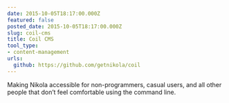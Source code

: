 ```yaml
---
date: 2015-10-05T18:17:00.000Z
featured: false
posted_date: 2015-10-05T18:17:00.000Z
slug: coil-cms
title: Coil CMS
tool_type:
- content-management
urls:
  github: https://github.com/getnikola/coil
---
```


Making Nikola accessible for non-programmers, casual users, and all other people that don’t feel comfortable using the command line.




